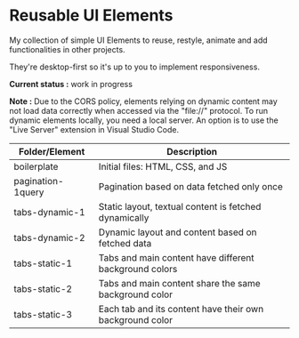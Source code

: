 # Reusable UI Elements

My collection of simple UI Elements to reuse, restyle, animate and add functionalities in other projects.

They're desktop-first so it's up to you to implement responsiveness.

**Current status :** work in progress

**Note :** Due to the CORS policy, elements relying on dynamic content may not load data correctly when accessed via the "file://" protocol. To run dynamic elements locally, you need a local server. An option is to use the "Live Server" extension in Visual Studio Code.

| Folder/Element    | Description                                              |
| ----------------- | -------------------------------------------------------- |
| boilerplate       | Initial files: HTML, CSS, and JS                         |
| pagination-1query | Pagination based on data fetched only once               |
| tabs-dynamic-1    | Static layout, textual content is fetched dynamically    |
| tabs-dynamic-2    | Dynamic layout and content based on fetched data         |
| tabs-static-1     | Tabs and main content have different background colors   |
| tabs-static-2     | Tabs and main content share the same background color    |
| tabs-static-3     | Each tab and its content have their own background color |
